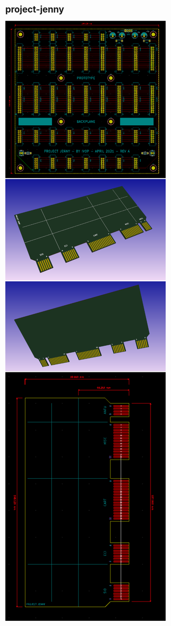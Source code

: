 # project-jenny

![backplane](images/backplane.png)
![backplane](images/full-card-1.png)
![backplane](images/full-card-2.png)
![backplane](images/full-card-3.png)

